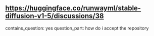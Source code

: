 ## https://huggingface.co/runwayml/stable-diffusion-v1-5/discussions/38

contains_question: yes
question_part: how do i accept the repository